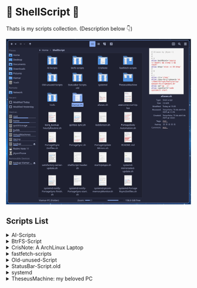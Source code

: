 # 🐚 ShellScript 📜

Thats is my scripts collection. (Description below 👇)

![Scripts preview](https://github.com/jKy0n/ShellScript/blob/main/.media/screenshot-2025-06-30.png)


## Scripts List

<details>
    <summary>AI-Scripts</summary>
        <ul>
            <li><a href="https://github.com/jKy0n/ShellScript/blob/main/AI-Scripts/AI-Shell-SystemInformation.sh">AI-Shell-SystemInformation.sh</a>: Script to make AI better response system info.</li>
            <li><a href="https://github.com/jKy0n/ShellScript/blob/main/AI-Scripts/deepShell.sh">deepShell.sh</a>: Script to interact with Ollama and format the output.</li>
            <li><a href="https://github.com/jKy0n/ShellScript/blob/main/AI-Scripts/ollama-pretty.sh">ollama-pretty.sh</a>: makes AI output more pretty. (ex. using glow)</li>
            <li><a href="https://github.com/jKy0n/ShellScript/blob/main/AI-Scripts/ollama-read-meta.sh">ollama-read-meta.sh</a>: Allow AI to read metadata and bring more details.</li>
            <li><a href="https://github.com/jKy0n/ShellScript/blob/main/AI-Scripts/ollama-read.sh">ollama-read.sh</a>: Allow AI to read some data and bring more details.</li>
        </ul>
</details>
<details>
    <summary>BtrFS-Script</summary>
        <ul>
            <li><a href="https://github.com/jKy0n/ShellScript/blob/main/btrfs-scripts/btrfs-slow-balance-home.sh">btrfs-slow-balance-home.sh</a>: (do NOT use) Worst way to balance a volume.</li>
            <li><a href="https://github.com/jKy0n/ShellScript/blob/main/btrfs-scripts/btrfs-slow-balance-timeshift.sh">btrfs-slow-balance-timeshift.sh</a>: (do NOT use) Worst way to balance a volume.</li>
            <li><a href="https://github.com/jKy0n/ShellScript/blob/main/btrfs-scripts/btrfs-slow-balance.sh">btrfs-slow-balance.sh</a>: (do NOT use) Worst way to balance a volume.</li>
            <li><a href="https://github.com/jKy0n/ShellScript/blob/main/btrfs-scripts/filesystem-show-script.sh">Filesystem-show-script.sh</a>: For better view filesystem at all.</li>
        </ul>
</details>
<details>
    <summary>CrisNote: A ArchLinux Laptop</summary>
        <ul>
            <details>
                <summary>StatusBar-Script</summary>
                    <ul>
                        <li><a href="https://github.com/jKy0n/ShellScript/blob/main/CrisNote/StatusBar-Scripts/battery-widget.sh">battery-widget.sh</a>: StatusBar script to extract battery level</li>
                        <li><a href="https://github.com/jKy0n/ShellScript/blob/main/CrisNote/StatusBar-Scripts/CPU-freq-monitor.sh">CPU-freq-monitor.sh</a>: StatusBar script to extract CPU frequency in GHz</li>
                        <li><a href="https://github.com/jKy0n/ShellScript/blob/main/CrisNote/StatusBar-Scripts/CPU-temp-monitor.sh">CPU-temp-monitor.sh</a>: StatusBar script to extract CPU temperature in ºC</li>
                        <li><a href="https://github.com/jKy0n/ShellScript/blob/main/CrisNote/StatusBar-Scripts/CPU-usage-monitor.sh">CPU-usage-monitor.sh</a>: StatusBar script to extract CPU usage in %</li>
                        <li><a href="https://github.com/jKy0n/ShellScript/blob/main/CrisNote/StatusBar-Scripts/RAM-usage-monitor.sh">RAM-usage-monitor.sh</a>: StatusBar script to extract RAM usage in %</li>
                    </ul>
            </details>
            <details>
                <summary>StatusBar-Script.old</summary>
                    <ul>
                        <li><a href="https://github.com/jKy0n/ShellScript/blob/main/CrisNote/StatusBar-Scripts.old/crisNoteBatteryLevel">crisNoteBatteryLevel</a>: StatusBar script to extract battery level</li>
                        <li><a href="https://github.com/jKy0n/ShellScript/blob/main/CrisNote/StatusBar-Scripts.old/crisNoteCpuTemp">crisNoteCpuTemp</a>: (old) StatusBar script to extract CPU temperature in ºC</li>
                        <li><a href="https://github.com/jKy0n/ShellScript/blob/main/CrisNote/StatusBar-Scripts.old/CrisNoteCPUtemp.sh">CrisNoteCPUtemp.sh</a>: StatusBar script to extract CPU temperature in ºC</li>
                        <li><a href="https://github.com/jKy0n/ShellScript/blob/main/CrisNote/StatusBar-Scripts.old/CrisNotoBatteryCapacity.sh">CrisNotoBatteryCapacity.sh</a>: StatusBar script to extract battery level</li>
                    </ul>
            </details>
                <li><a href="https://github.com/jKy0n/ShellScript/blob/main/CrisNote/startUpApps-CrisNote.sh">startUpApps-CrisNote</a>: List of app to start with</li>
        </ul>
</details>
<details>
    <summary>fastfetch-scripts</summary>
        <ul>
            <li><a href="https://github.com/jKy0n/ShellScript/blob/main/fastfetch-scripts/fastfetch-MoBo-info.sh">fastfetch-MoBo-info.sh</a>: Extract only MoBo info necessary</li>
            <li><a href="https://github.com/jKy0n/ShellScript/blob/main/fastfetch-scripts/fastfetch-btrfs%2Bbees-version.sh">fastfetch-btrfs+bees-version.sh</a>: Extract btrfs and bees version at same time</li>
            <li><a href="https://github.com/jKy0n/ShellScript/blob/main/fastfetch-scripts/fastfetch-zsh%2Btmux-version.sh">fastfetch-zsh+tmux-version.sh</a>: Extract zsh and tmux version at same time</li>
        </ul>
</details>
<details>
    <summary>Old-unused-Script</summary>
        <ul>
            <li><a href= "https://github.com/jKy0n/ShellScript/blob/main/Old-unused-Scripts/awesome-notify-test.sh">awesome-notify-test.sh</a>: Just a test for awesomeWM notifications.</li>
            <li><a href= "https://github.com/jKy0n/ShellScript/blob/main/Old-unused-Scripts/backInTime-gpgKeys-backup.sh">backInTime-gpgKeys-backup.sh</a>: Automation for encryptation GPG keys.</li>
            <li><a href= "https://github.com/jKy0n/ShellScript/blob/main/Old-unused-Scripts/feh_custom">feh_custom</a>: Script to fix feh (app) window size.</li>
            <li><a href= "https://github.com/jKy0n/ShellScript/blob/main/Old-unused-Scripts/gentoo-addUSEpackage.sh">gentoo-addUSEpackage.sh</a>: (won't work) Script to add package and flags to portage use packages.</li>
            <li><a href= "https://github.com/jKy0n/ShellScript/blob/main/Old-unused-Scripts/gentoo-update.sh">gentoo-update.sh</a>: Fast way to update portage - substitute by better systemd automation.</li>
            <li><a href= "https://github.com/jKy0n/ShellScript/blob/main/Old-unused-Scripts/jkyon-scrub.sh">jkyon-scrub.sh</a>: scrub all my disks at same time, or close to this.</li>
            <li><a href= "https://github.com/jKy0n/ShellScript/blob/main/Old-unused-Scripts/kdeConnect-refresh.sh">kdeConnect-refresh.sh</a>: script to refesh KDEconnect - not needed anymore.</li>
            <li><a href= "https://github.com/jKy0n/ShellScript/blob/main/Old-unused-Scripts/mycompsize.sh">mycompsize.sh</a>: Script to emule compsize app, but worse.</li>
            <li><a href= "https://github.com/jKy0n/ShellScript/blob/main/Old-unused-Scripts/myfetch.sh">myfetch.sh</a>: When I used neofech and not have (don't know how) storage support.</li>
            <li><a href= "https://github.com/jKy0n/ShellScript/blob/main/Old-unused-Scripts/notification-test.sh">notification-test.sh</a>: Just a script to test libnnotify.</li>
            <li><a href= "https://github.com/jKy0n/ShellScript/blob/main/Old-unused-Scripts/snapShotsPreview.sh">snapShotsPreview.sh</a>: Script to view btrfs snapshots disk usage.</li>
        </ul>
</details>
<details>
    <summary>StatusBar-Script.old</summary>
        <ul>
            <li><a href="https://github.com/jKy0n/ShellScript/blob/main/StatusBar-Scripts.old/awesomeWidget-CPU-freq-monitor.sh">awesomeWidget-CPU-freq-monitor.sh</a>: Extract CPU frequency in MHz to statusBar.</li>
            <li><a href="https://github.com/jKy0n/ShellScript/blob/main/StatusBar-Scripts.old/awesomeWidget-gpu0freq.sh">awesomeWidget-gpu0freq.sh</a>: Extract GPU0 frequency in MHz to statusBar.</li>
            <li><a href="https://github.com/jKy0n/ShellScript/blob/main/StatusBar-Scripts.old/awesomeWidget-gpu0temp.sh">awesomeWidget-gpu0temp.sh</a>: Extract GPU0 temperature in ºC to statusBar.</li>
            <li><a href="https://github.com/jKy0n/ShellScript/blob/main/StatusBar-Scripts.old/awesomeWidget-gpu0usage-fast.sh">awesomeWidget-gpu0usage-fast.sh</a>: Fast way to extract GPU0 usage in % to statusBar.</li>
            <li><a href="https://github.com/jKy0n/ShellScript/blob/main/StatusBar-Scripts.old/awesomeWidget-gpu1freq.sh">awesomeWidget-gpu1freq.sh</a>: Extract GPU1 frequency in MHz to statusBar.</li>
            <li><a href="https://github.com/jKy0n/ShellScript/blob/main/StatusBar-Scripts.old/awesomeWidget-gpu1temp.sh">awesomeWidget-gpu1temp.sh</a>: Extract GPU1 temperature in ºC to statusBar.</li>
            <li><a href="https://github.com/jKy0n/ShellScript/blob/main/StatusBar-Scripts.old/awesomeWidget-PSU-monitor.sh">awesomeWidget-PSU-monitor.sh</a>: Extract PSU power in W to statusBar.</li>
            <li><a href="https://github.com/jKy0n/ShellScript/blob/main/StatusBar-Scripts.old/awesomeWidget-PSU-temp-monitor.sh">awesomeWidget-PSU-temp-monitor.sh</a>: Extract PSU VRM temperature in ºC to statusBar.</li>
            <li><a href="https://github.com/jKy0n/ShellScript/blob/main/StatusBar-Scripts.old/awesomeWidget-trackingAwesomeMemoryUse.sh">awesomeWidget-trackingAwesomeMemoryUse</a>: Extract amount of awesomeWM memory in GB to statusBar.</li>
            <li><a href="https://github.com/jKy0n/ShellScript/blob/main/StatusBar-Scripts.old/dwmBlocksCpuTemp">dwmBlocksCpuTemp</a>: Extract CPU temperature in ºC to statusBar.</li>
            <li><a href="https://github.com/jKy0n/ShellScript/blob/main/StatusBar-Scripts.old/dwmBlocksCpuUsage">dwmBlocksCpuUsage</a>: Extract CPU usage in % to statusBar.</li>
            <li><a href="https://github.com/jKy0n/ShellScript/blob/main/StatusBar-Scripts.old/dwmBlocksMemUsage">dwmBlocksMemUsage</a>: Extract RAM usage in % to statusBar.</li>
            <li><a href="https://github.com/jKy0n/ShellScript/blob/main/StatusBar-Scripts.old/dwmBlocksNice">dwmBlocksNice</a>: Extract Nice number to statusBar.</li>
            <li><a href="https://github.com/jKy0n/ShellScript/blob/main/StatusBar-Scripts.old/dwmBlocksUpdates">dwmBlocksUpdates</a>: Extract numeber of portage packages to update to statusBar.</li>
            <li><a href="https://github.com/jKy0n/ShellScript/blob/main/StatusBar-Scripts.old/dwmBlocksVolumeAudio">dwmBlocksVolumeAudio</a>: Extract Volume level from pactl to statusBar.</li>
            <li><a href="https://github.com/jKy0n/ShellScript/blob/main/StatusBar-Scripts.old/memoryUsage-widget.sh">memoryUsage-widget.sh</a>: Another way to extract RAM usage in GB to statusBar.</li>
        </ul>
</details>
<details>
    <summary>systemd</summary>
        <ul>
            <li><a href="https://github.com/jKy0n/ShellScript/blob/main/systemd/backInTime-gpgKeys-Backup.service">backInTime-gpgKeys-Backup.service</a>: systemd service to encrypt GPG keys before backup.</li>
            <li><a href="https://github.com/jKy0n/ShellScript/blob/main/systemd/backInTime-gpgKeys-Backup.timer">backInTime-gpgKeys-Backup.timer</a>: systemd timer to encrypt GPG keys before backup.</li>
            <li><a href="https://github.com/jKy0n/ShellScript/blob/main/systemd/backintime-backup-job.service"> backintime-backup-job.service</a>: systemd service for BackInTime backup job.</li>
            <li><a href="https://github.com/jKy0n/ShellScript/blob/main/systemd/backintime-backup-job.timer"> backintime-backup-job.timer</a>: systemd timer for BackInTime backup job.</li>
            <li><a href="https://github.com/jKy0n/ShellScript/blob/main/systemd/borgBackup-jkyon.service"> borgBackup-jkyon.service</a>: systemd service for Borg backup job. (my actual backup service)</li>
            <li><a href="https://github.com/jKy0n/ShellScript/blob/main/systemd/borgBackup-jkyon.timer"> borgBackup-jkyon.timer</a>: systemd timer for Borg backup job. (my actual backup service)</li>
            <li><a href="https://github.com/jKy0n/ShellScript/blob/main/systemd/gpt4all.service"> gpt4all.service</a>: Just a service to limit GPT4all resources using systemd.</li>
            <li><a href="https://github.com/jKy0n/ShellScript/blob/main/systemd/jkyon-picom-memoryUsageMonitor.service"> jkyon-picom-memoryUsageMonitor.service</a>: Service to monitoring memory usage of picom (compositor).</li>
            <li><a href="https://github.com/jKy0n/ShellScript/blob/main/systemd/jkyon-picom-memoryUsageMonitor.timer"> jkyon-picom-memoryUsageMonitor.timer</a>: Timer from monitoring memory usage of picom (compositor).</li>
            <li><a href="https://github.com/jKy0n/ShellScript/blob/main/systemd/jkyon-picom.service"> jkyon-picom.service</a>: Service to restart picom (compositor) service.</li>
            <li><a href="https://github.com/jKy0n/ShellScript/blob/main/systemd/jkyon-systemd-PortageRsyncDotfiles.service"> jkyon-systemd-PortageRsyncDotfiles.service</a>: Service to do rsync from /etc to ~/.theseusMachine-core </li>
            <li><a href="https://github.com/jKy0n/ShellScript/blob/main/systemd/jkyon-systemd-PortageRsyncDotfiles.timer"> jkyon-systemd-PortageRsyncDotfiles.timer</a>: Timer to do rsync from /etc to ~/.theseusMachine-core</li>
            <li><a href="https://github.com/jKy0n/ShellScript/blob/main/systemd/jkyon-systemd-notify-test.service"> jkyon-systemd-notify-test.service</a>: Just a service to test libnotify (notifications).</li>
            <li><a href="https://github.com/jKy0n/ShellScript/blob/main/systemd/jkyon-systemd-notify-test.timer"> jkyon-systemd-notify-test.timer</a>: Just a service (timer) to test libnotify (notifications).</li>
            <li><a href="https://github.com/jKy0n/ShellScript/blob/main/systemd/lockScreen.service"> lockScreen.service</a>: A service to call <a href ="https://github.com/jKy0n/ShellScript/blob/main/lockScreen.sh"> lockScreen.sh</a>. </li>
            <li><a href="https://github.com/jKy0n/ShellScript/blob/main/systemd/pipewire-reset.service"> pipewire-reset.service</a>: Service to restart pipewire after hours to avoid odd noises.</li>
            <li><a href="https://github.com/jKy0n/ShellScript/blob/main/systemd/pipewire-reset.timer"> pipewire-reset.timer</a>: Service (timer) to restart pipewire after hours to avoid odd noises.</li>
            <li><a href="https://github.com/jKy0n/ShellScript/blob/main/systemd/pipewire-session-manager.service"> pipewire-session-manager.service</a>: Service to start pipewire and wireplumber with user/system.</li>
            <li><a href="https://github.com/jKy0n/ShellScript/blob/main/systemd/polkit-gnome-authentication-agent.service"> polkit-gnome-authentication-agent.service</a>: Service to start Gnome Polkit with user or system. </li>
        </ul>
</details>
<details>
    <summary>TheseusMachine: my beloved PC</summary>
        <ul>
            <details>
                <summary>StatusBar-Scripts</summary>
                    <ul>
                        <li><a href="https://github.com/jKy0n/ShellScript/blob/main/TheseusMachine/StatusBar-Scripts/CPU-freq-monitor.sh">CPU-freq-monitor.sh</a>: Better way to extract CPU frequency in GHz to statusBar.</li>
                        <li><a href="https://github.com/jKy0n/ShellScript/blob/main/TheseusMachine/StatusBar-Scripts/CPU-temp-monitor.sh">CPU-temp-monitor.sh</a>: Better way to extract CPU temperature in ºC to statusBar.</li>
                        <li><a href="https://github.com/jKy0n/ShellScript/blob/main/TheseusMachine/StatusBar-Scripts/CPU-usage-monitor.sh">CPU-usage-monitor.sh</a>: Better way to extract CPU usage in % to statusBar.</li>
                        <li><a href="https://github.com/jKy0n/ShellScript/blob/main/TheseusMachine/StatusBar-Scripts/GPU-freq-monitor.sh">GPU-freq-monitor.sh</a>: Better way to extract GPU frequency in MHz to statusBar.</li>
                        <li><a href="https://github.com/jKy0n/ShellScript/blob/main/TheseusMachine/StatusBar-Scripts/GPU-temp-monitor.sh">GPU-temp-monitor.sh</a>: Better way to extract GPU temperature in ºC to statusBar.</li>
                        <li><a href="https://github.com/jKy0n/ShellScript/blob/main/TheseusMachine/StatusBar-Scripts/GPU-usage-monitor.sh">GPU-usage-monitor.sh</a>: Better way to extract GPU usage in % to statusBar.</li>
                        <li><a href="https://github.com/jKy0n/ShellScript/blob/main/TheseusMachine/StatusBar-Scripts/PSU-temp-monitor.sh">PSU-temp-monitor.sh</a>: Script to extract PSU VRM temperature in ºC to statusBar.</li>
                        <li><a href="https://github.com/jKy0n/ShellScript/blob/main/TheseusMachine/StatusBar-Scripts/RAM-usage-monitor.sh">RAM-usage-monitor.sh</a>: Better way to extract RAM usage in % to statusBar.</li>
                    </ul>
            </details>
                <li><a href="https://github.com/jKy0n/ShellScript/blob/main/TheseusMachine/startUpApps-TheseusMachine.sh"> startUpApps-TheseusMachine.sh</a>: Script to autostart apps on TheseusMachine. </li>
                <li><a href="https://github.com/jKy0n/ShellScript/blob/main/TheseusMachine/tmux-quickstart.sh"> tmux-quickstart.sh</a>: Script to start tmux with panels pre-config . </li>
        </ul>
</details>